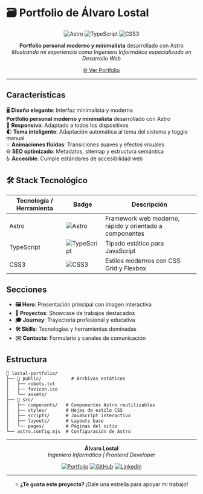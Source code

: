 # 🗃️ Portfolio de Álvaro Lostal

<div align="center">

![Astro](https://img.shields.io/badge/Astro-FF5D01?style=for-the-badge&logo=astro&logoColor=white)
![TypeScript](https://img.shields.io/badge/TypeScript-007ACC?style=for-the-badge&logo=typescript&logoColor=white)
![CSS3](https://img.shields.io/badge/CSS3-1572B6?style=for-the-badge&logo=css3&logoColor=white)

**Portfolio personal moderno y minimalista** desarrollado con Astro  
_Mostrando mi experiencia como Ingeniero Informático especializado en Desarrollo Web_

[🌐 Ver Portfolio](https://lostal.dev)

</div>

---

## Características

🖥️ **Diseño elegante**: Interfaz minimalista y moderna  
**Portfolio personal moderno y minimalista** desarrollado con Astro  
📱 **Responsivo**: Adaptado a todos los dispositivos  
🌓 **Tema inteligente**: Adaptación automática al tema del sistema y toggle manual  
💡 **Animaciones fluidas**: Transiciones suaves y efectos visuales  
🌐 **SEO optimizado**: Metadatos, sitemap y estructura semántica  
♿ **Accesible**: Cumple estándares de accesibilidad web

## 🛠️ Stack Tecnológico

| Tecnología / Herramienta | Badge                                                                                                             | Descripción                                             |
| ------------------------ | ----------------------------------------------------------------------------------------------------------------- | ------------------------------------------------------- |
| Astro                    | ![Astro](https://img.shields.io/badge/Astro-FF5D01?style=for-the-badge&logo=astro&logoColor=white)                | Framework web moderno, rápido y orientado a componentes |
| TypeScript               | ![TypeScript](https://img.shields.io/badge/TypeScript-007ACC?style=for-the-badge&logo=typescript&logoColor=white) | Tipado estático para JavaScript                         |
| CSS3                     | ![CSS3](https://img.shields.io/badge/CSS3-1572B6?style=for-the-badge&logo=css3&logoColor=white)                   | Estilos modernos con CSS Grid y Flexbox                 |

## Secciones

- **🖼️ Hero**: Presentación principal con imagen interactiva
- **📁 Proyectos**: Showcase de trabajos destacados
- **🎓 Journey**: Trayectoria profesional y educativa
- **🛠️ Skills**: Tecnologías y herramientas dominadas
- **✉️ Contacto**: Formulario y canales de comunicación

## Estructura

```
📁 lostal-portfolio/
├── 📁 public/           # Archivos estáticos
│   ├── robots.txt
│   ├── favicon.ico
│   └── assets/
├── 📁 src/
│   ├── components/   # Componentes Astro reutilizables
│   ├── styles/       # Hojas de estilo CSS
│   ├── scripts/      # JavaScript interactivo
│   ├── layouts/      # Layouts base
│   └── pages/        # Páginas del sitio
└── astro.config.mjs  # Configuración de Astro
```

---

<div align="center">

**Álvaro Lostal**  
_Ingeniero Informático | Frontend Developer_

[![Portfolio](https://img.shields.io/badge/Portfolio-lostal.dev-d5bd37?style=for-the-badge&logo=astro&logoColor=white)](https://lostal.dev)
[![GitHub](https://img.shields.io/badge/GitHub-alvarolostal-181717?style=for-the-badge&logo=github&logoColor=white)](https://github.com/alvarolostal)
[![LinkedIn](https://img.shields.io/badge/LinkedIn-Álvaro%20Lostal-0A66C2?style=for-the-badge&logo=linkedin&logoColor=white)](https://linkedin.com/in/alvarolostal)

</div>

---

<div align="center">

⭐ **¿Te gusta este proyecto?** ¡Dale una estrella para apoyar mi trabajo!

</div>
